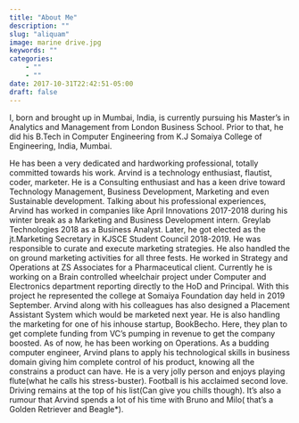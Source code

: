 ```yaml
---
title: "About Me"
description: ""
slug: "aliquam"
image: marine drive.jpg
keywords: ""
categories: 
    - ""
    - ""
date: 2017-10-31T22:42:51-05:00
draft: false
---
```


I, born and brought up in Mumbai, India, is currently pursuing his Master’s in Analytics and Management from London Business School. Prior to that, he did his B.Tech in Computer Engineering from K.J Somaiya College of Engineering, India, Mumbai.  

He has been a very dedicated and hardworking professional, totally committed towards his work. Arvind is a technology enthusiast, flautist, coder, marketer. He is a Consulting enthusiast and has a keen drive toward Technology Management, Business Development, Marketing and even Sustainable development. 
Talking about his professional experiences, Arvind has worked in companies like April Innovations 2017-2018 during his winter break as a Marketing and Business Development intern. Greylab Technologies 2018 as a Business Analyst. Later, he got elected as the jt.Marketing Secretary in KJSCE Student Council 2018-2019. He was responsible to curate and execute marketing strategies. He also handled the on ground marketing activities for all three fests. He worked in Strategy and Operations at ZS Associates for a Pharmaceutical client. 
Currently he is working on a Brain controlled wheelchair project under Computer and Electronics department reporting directly to the HoD and Principal. With this project he represented the college at Somaiya Foundation day held in 2019 September. Arvind along with his colleagues has also designed a Placement Assistant System which would be marketed next year. He is also handling the marketing for one of his inhouse startup, BookBecho. Here, they plan to get complete funding from VC’s pumping in revenue to get the company boosted. As of now, he has been working on Operations.
As a budding computer engineer, Arvind plans to apply his technological skills in business domain giving him complete control of his product, knowing all the constrains a product can have. 
He is a very jolly person and enjoys playing flute(what he calls his stress-buster). Football is his acclaimed second love. Driving remains at the top of his list(Can give you chills though). It’s also a rumour that Arvind spends a lot of his time with Bruno and Milo( that’s a Golden Retriever and Beagle*). 
